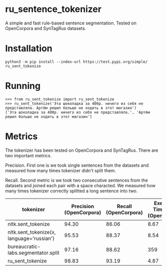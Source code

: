 # ru_sentence_tokenizer
A simple and fast rule-based sentence segmentation. Tested on OpenCorpora and SynTagRus datasets.

# Installation
```
python3 -m pip install --index-url https://test.pypi.org/simple/ ru_sent_tokenize
```

# Running
```ipython
>>> from ru_sent_tokenize import ru_sent_tokenize
>>> ru_sent_tokenize('Эта шоколадка за 400р. ничего из себя не представляла. Артём решил больше не ходить в этот магазин')
['Эта шоколадка за 400р. ничего из себя не представляла.', 'Артём решил больше не ходить в этот магазин']
```

# Metrics

The tokenizer has been tested on OpenCorpora and SynTagRus. There are two important metrics. 

Precision. First one is we took single sentences from the datasets and measured how many times tokenizer didn't split them.  

Recall. Second metric is we took two consecutive sentences from the datasets and joined each pair with a space characted. We measured how many times tokenizer correctly splitted a long sentence into two.

|tokenizer|Precision (OpenCorpora)|Recall (OpenCorpora)|Execution Time (sec) (OpenCorpora)|Precision (SynTagRus)| Recall (SynTagRus)|Execution Time (sec) (OpenCorpora)|
|---|---|---|---|---|---|---|
|nltk.sent_tokenize|94.30|86.06|8.67|98.15|94.95|5.07|
|nltk.sent_tokenize(x, language='russian')| 95.53 | 88.37 | 8.54 | 98.44 | 95.45 | 5.68 |
|bureaucratic-labs.segmentator.split| 97.16 | 88.62 | 359 | 96.79) | 92.55|210|
|ru_sent_tokenize| 98.83 | 93.19 | 4.87 | 99.82 | 96.56 | 2.81 |





